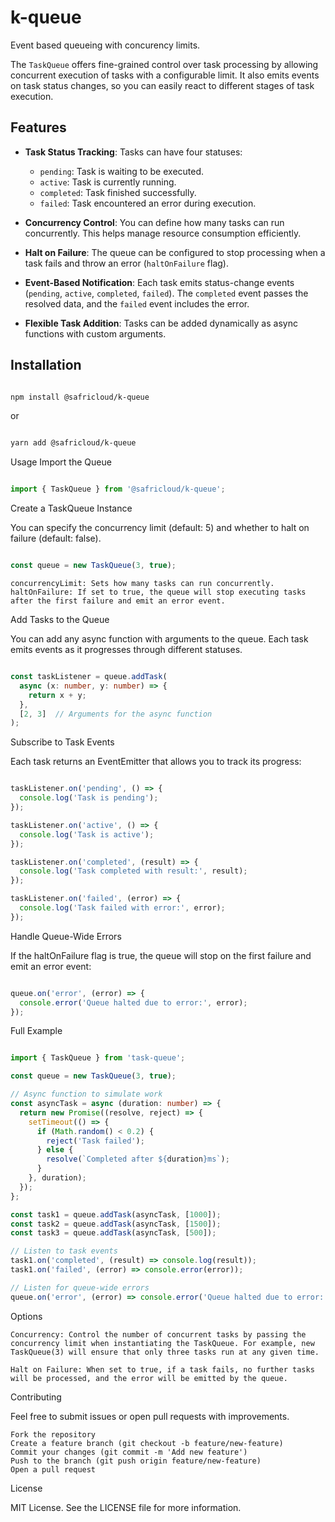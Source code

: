 # k-queue
 Event based queueing with concurency limits.

The `TaskQueue` offers fine-grained control over task processing by allowing concurrent execution of tasks with a configurable limit. It also emits events on task status changes, so you can easily react to different stages of task execution.

## Features

- **Task Status Tracking**: Tasks can have four statuses:
    - `pending`: Task is waiting to be executed.
    - `active`: Task is currently running.
    - `completed`: Task finished successfully.
    - `failed`: Task encountered an error during execution.
  
- **Concurrency Control**: You can define how many tasks can run concurrently. This helps manage resource consumption efficiently.

- **Halt on Failure**: The queue can be configured to stop processing when a task fails and throw an error (`haltOnFailure` flag).

- **Event-Based Notification**: Each task emits status-change events (`pending`, `active`, `completed`, `failed`). The `completed` event passes the resolved data, and the `failed` event includes the error.

- **Flexible Task Addition**: Tasks can be added dynamically as async functions with custom arguments.

## Installation

```bash

npm install @safricloud/k-queue
```
or

```bash

yarn add @safricloud/k-queue
```
Usage
Import the Queue

```typescript

import { TaskQueue } from '@safricloud/k-queue';
```
Create a TaskQueue Instance

You can specify the concurrency limit (default: 5) and whether to halt on failure (default: false).

```typescript

const queue = new TaskQueue(3, true);
```
    concurrencyLimit: Sets how many tasks can run concurrently.
    haltOnFailure: If set to true, the queue will stop executing tasks after the first failure and emit an error event.

Add Tasks to the Queue

You can add any async function with arguments to the queue. Each task emits events as it progresses through different statuses.

```typescript

const taskListener = queue.addTask(
  async (x: number, y: number) => {
    return x + y;
  },
  [2, 3]  // Arguments for the async function
);
```
Subscribe to Task Events

Each task returns an EventEmitter that allows you to track its progress:

```typescript

taskListener.on('pending', () => {
  console.log('Task is pending');
});

taskListener.on('active', () => {
  console.log('Task is active');
});

taskListener.on('completed', (result) => {
  console.log('Task completed with result:', result);
});

taskListener.on('failed', (error) => {
  console.log('Task failed with error:', error);
});
```
Handle Queue-Wide Errors

If the haltOnFailure flag is true, the queue will stop on the first failure and emit an error event:

```typescript

queue.on('error', (error) => {
  console.error('Queue halted due to error:', error);
});
```
Full Example

```typescript

import { TaskQueue } from 'task-queue';

const queue = new TaskQueue(3, true);

// Async function to simulate work
const asyncTask = async (duration: number) => {
  return new Promise((resolve, reject) => {
    setTimeout(() => {
      if (Math.random() < 0.2) {
        reject('Task failed');
      } else {
        resolve(`Completed after ${duration}ms`);
      }
    }, duration);
  });
};

const task1 = queue.addTask(asyncTask, [1000]);
const task2 = queue.addTask(asyncTask, [1500]);
const task3 = queue.addTask(asyncTask, [500]);

// Listen to task events
task1.on('completed', (result) => console.log(result));
task1.on('failed', (error) => console.error(error));

// Listen for queue-wide errors
queue.on('error', (error) => console.error('Queue halted due to error:', error));
```
Options

    Concurrency: Control the number of concurrent tasks by passing the concurrency limit when instantiating the TaskQueue. For example, new TaskQueue(3) will ensure that only three tasks run at any given time.

    Halt on Failure: When set to true, if a task fails, no further tasks will be processed, and the error will be emitted by the queue.

Contributing

Feel free to submit issues or open pull requests with improvements.

    Fork the repository
    Create a feature branch (git checkout -b feature/new-feature)
    Commit your changes (git commit -m 'Add new feature')
    Push to the branch (git push origin feature/new-feature)
    Open a pull request

License

MIT License. See the LICENSE file for more information.